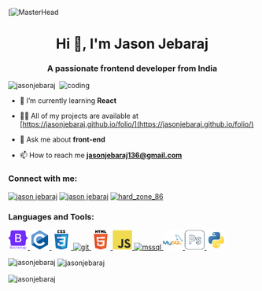 
[![MasterHead](https://camo.githubusercontent.com/b0d12c640e969f1cff1c70bb51c8e1eedfee5f546b1b061c9d1a9a91e70d15c3/68747470733a2f2f6d617275663030312d6d742e6769746875622e696f2f5072656d69756d2d44656c69766572792f7765622e676966)
<h1 align="center">Hi 👋, I'm Jason Jebaraj</h1>
<h3 align="center">A passionate frontend developer from India</h3>
<img align="right" alt="coding" width="400px" src="https://img.freepik.com/free-vector/hacker-operating-laptop-cartoon-icon-illustration-technology-icon-concept-isolated-flat-cartoon-style_138676-2387.jpg?t=st=1740201851~exp=1740205451~hmac=8174d3dbbd2fbf7bb2529892db085b7f4bd2ffa85197790d4a5b3c3a810691e6&w=900">

<p align="left"> <img src="https://komarev.com/ghpvc/?username=jasonjebaraj&label=Profile%20views&color=0e75b6&style=flat" alt="jasonjebaraj" /> </p>

- 🌱 I’m currently learning **React**

- 👨‍💻 All of my projects are available at [https://jasonjebaraj.github.io/folio/](https://jasonjebaraj.github.io/folio/)

- 💬 Ask me about **front-end**

- 📫 How to reach me **jasonjebaraj136@gmail.com**


<h3 align="left">Connect with me:</h3>
<p align="left">
<a href="https://www.linkedin.com/in/jason-jebaraj-990a31336/" target="blank"><img align="center" src="https://raw.githubusercontent.com/rahuldkjain/github-profile-readme-generator/master/src/images/icons/Social/linked-in-alt.svg" alt="jason jebaraj" height="30" width="40" /></a>
<a href="https://www.instagram.com/jasonjebaraj136/" target="blank"><img align="center" src="https://raw.githubusercontent.com/rahuldkjain/github-profile-readme-generator/master/src/images/icons/Social/instagram.svg" alt="jason jebaraj" height="30" width="40" /></a>
<a href="https://www.codechef.com/users/hard_zone_86" target="blank"><img align="center" src="https://cdn.jsdelivr.net/npm/simple-icons@3.1.0/icons/codechef.svg" alt="hard_zone_86" height="30" width="40" /></a>
</p>

<h3 align="left">Languages and Tools:</h3>
<p align="left"> <a href="https://getbootstrap.com" target="_blank" rel="noreferrer"> <img src="https://raw.githubusercontent.com/devicons/devicon/master/icons/bootstrap/bootstrap-plain-wordmark.svg" alt="bootstrap" width="40" height="40"/> </a> <a href="https://www.cprogramming.com/" target="_blank" rel="noreferrer"> <img src="https://raw.githubusercontent.com/devicons/devicon/master/icons/c/c-original.svg" alt="c" width="40" height="40"/> </a> <a href="https://www.w3schools.com/css/" target="_blank" rel="noreferrer"> <img src="https://raw.githubusercontent.com/devicons/devicon/master/icons/css3/css3-original-wordmark.svg" alt="css3" width="40" height="40"/> </a> <a href="https://git-scm.com/" target="_blank" rel="noreferrer"> <img src="https://www.vectorlogo.zone/logos/git-scm/git-scm-icon.svg" alt="git" width="40" height="40"/> </a> <a href="https://www.w3.org/html/" target="_blank" rel="noreferrer"> <img src="https://raw.githubusercontent.com/devicons/devicon/master/icons/html5/html5-original-wordmark.svg" alt="html5" width="40" height="40"/> </a> <a href="https://developer.mozilla.org/en-US/docs/Web/JavaScript" target="_blank" rel="noreferrer"> <img src="https://raw.githubusercontent.com/devicons/devicon/master/icons/javascript/javascript-original.svg" alt="javascript" width="40" height="40"/> </a> <a href="https://www.microsoft.com/en-us/sql-server" target="_blank" rel="noreferrer"> <img src="https://www.svgrepo.com/show/303229/microsoft-sql-server-logo.svg" alt="mssql" width="40" height="40"/> </a> <a href="https://www.mysql.com/" target="_blank" rel="noreferrer"> <img src="https://raw.githubusercontent.com/devicons/devicon/master/icons/mysql/mysql-original-wordmark.svg" alt="mysql" width="40" height="40"/> </a> <a href="https://www.photoshop.com/en" target="_blank" rel="noreferrer"> <img src="https://raw.githubusercontent.com/devicons/devicon/master/icons/photoshop/photoshop-line.svg" alt="photoshop" width="40" height="40"/> </a> <a href="https://www.python.org" target="_blank" rel="noreferrer"> <img src="https://raw.githubusercontent.com/devicons/devicon/master/icons/python/python-original.svg" alt="python" width="40" height="40"/> </a> </p>

<p><img align="left" src="https://github-readme-stats.vercel.app/api/top-langs?username=jasonjebaraj&show_icons=true&locale=en&layout=compact" alt="jasonjebaraj" /></p>

<p>&nbsp;<img align="center" src="https://github-readme-stats.vercel.app/api?username=jasonjebaraj&show_icons=true&locale=en" alt="jasonjebaraj" /></p>

<p><img align="center" src="https://github-readme-streak-stats.herokuapp.com/?user=jasonjebaraj&" alt="jasonjebaraj" /></p>

